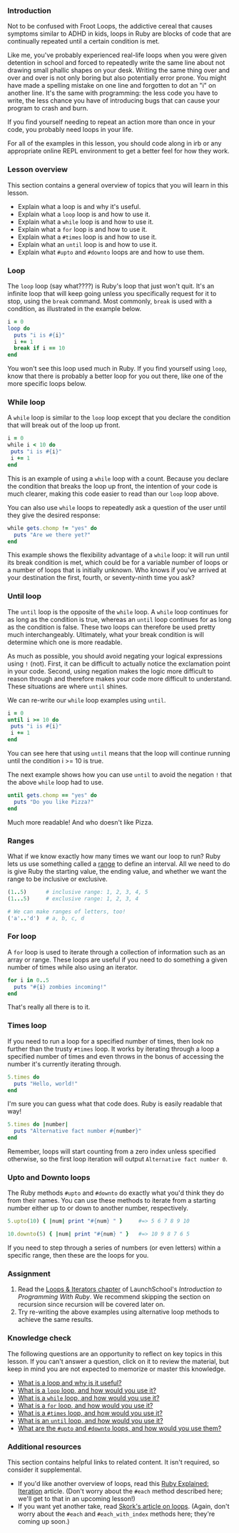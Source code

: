 ### Introduction

Not to be confused with Froot Loops, the addictive cereal that causes symptoms similar to ADHD in kids, loops in Ruby are blocks of code that are continually repeated until a certain condition is met.

Like me, you've probably experienced real-life loops when you were given detention in school and forced to repeatedly write the same line about not drawing small phallic shapes on your desk. Writing the same thing over and over and over is not only boring but also potentially error prone. You might have made a spelling mistake on one line and forgotten to dot an "i" on another line. It's the same with programming: the less code you have to write, the less chance you have of introducing bugs that can cause your program to crash and burn.

If you find yourself needing to repeat an action more than once in your code, you probably need loops in your life.

For all of the examples in this lesson, you should code along in irb or any appropriate online REPL environment to get a better feel for how they work.

### Lesson overview

This section contains a general overview of topics that you will learn in this lesson.

- Explain what a loop is and why it's useful.
- Explain what a `loop` loop is and how to use it.
- Explain what a `while` loop is and how to use it.
- Explain what a `for` loop is and how to use it.
- Explain what a `#times` loop is and how to use it.
- Explain what an `until` loop is and how to use it.
- Explain what `#upto` and `#downto` loops are and how to use them.

### Loop

The `loop` loop (say what????) is Ruby's loop that just won't quit. It's an infinite loop that will keep going unless you specifically request for it to stop, using the `break` command. Most commonly, `break` is used with a condition, as illustrated in the example below.

```ruby
i = 0
loop do
  puts "i is #{i}"
  i += 1
  break if i == 10
end
```

You won't see this loop used much in Ruby. If you find yourself using `loop`, know that there is probably a better loop for you out there, like one of the more specific loops below.

### While loop

A `while` loop is similar to the `loop` loop except that you declare the condition that will break out of the loop up front.

```ruby
i = 0
while i < 10 do
 puts "i is #{i}"
 i += 1
end
```

This is an example of using a `while` loop with a count. Because you declare the condition that breaks the loop up front, the intention of your code is much clearer, making this code easier to read than our `loop` loop above.

You can also use `while` loops to repeatedly ask a question of the user until they give the desired response:

```ruby
while gets.chomp != "yes" do
  puts "Are we there yet?"
end
```

This example shows the flexibility advantage of a `while` loop: it will run until its break condition is met, which could be for a variable number of loops or a number of loops that is initially unknown. Who knows if you've arrived at your destination the first, fourth, or seventy-ninth time you ask?

### Until loop

The `until` loop is the opposite of the `while` loop. A `while` loop continues for as long as the condition is true, whereas an `until` loop continues for as long as the condition is false. These two loops can therefore be used pretty much interchangeably. Ultimately, what your break condition is will determine which one is more readable.

As much as possible, you should avoid negating your logical expressions using `!` (not). First, it can be difficult to actually notice the exclamation point in your code. Second, using negation makes the logic more difficult to reason through and therefore makes your code more difficult to understand. These situations are where `until` shines.

We can re-write our `while` loop examples using `until`.

```ruby
i = 0
until i >= 10 do
 puts "i is #{i}"
 i += 1
end
```

You can see here that using `until` means that the loop will continue running until the condition i >= 10 is true.

The next example shows how you can use `until` to avoid the negation `!` that the above `while` loop had to use.

```ruby
until gets.chomp == "yes" do
  puts "Do you like Pizza?"
end
```

Much more readable! And who doesn't like Pizza.

### Ranges

What if we know exactly how many times we want our loop to run? Ruby lets us use something called a [range](https://docs.ruby-lang.org/en/3.4/Range.html) to define an interval. All we need to do is give Ruby the starting value, the ending value, and whether we want the range to be inclusive or exclusive.

```ruby
(1..5)      # inclusive range: 1, 2, 3, 4, 5
(1...5)     # exclusive range: 1, 2, 3, 4

# We can make ranges of letters, too!
('a'..'d')  # a, b, c, d
```

### For loop

A `for` loop is used to iterate through a collection of information such as an array or range. These loops are useful if you need to do something a given number of times while also using an iterator.

```ruby
for i in 0..5
  puts "#{i} zombies incoming!"
end
```

That's really all there is to it.

### Times loop

If you need to run a loop for a specified number of times, then look no further than the trusty `#times` loop. It works by iterating through a loop a specified number of times and even throws in the bonus of accessing the number it's currently iterating through.

```ruby
5.times do
  puts "Hello, world!"
end
```

I'm sure you can guess what that code does. Ruby is easily readable that way!

```ruby
5.times do |number|
  puts "Alternative fact number #{number}"
end
```

Remember, loops will start counting from a zero index unless specified otherwise, so the first loop iteration will output `Alternative fact number 0`.

### Upto and Downto loops

The Ruby methods `#upto` and `#downto` do exactly what you'd think they do from their names. You can use these methods to iterate from a starting number either up to or down to another number, respectively.

```ruby
5.upto(10) { |num| print "#{num} " }     #=> 5 6 7 8 9 10

10.downto(5) { |num| print "#{num} " }   #=> 10 9 8 7 6 5
```

If you need to step through a series of numbers (or even letters) within a specific range, then these are the loops for you.

### Assignment

<div class="lesson-content__panel" markdown="1">

1. Read the [Loops & Iterators chapter](https://launchschool.com/books/ruby/read/loops_iterators) of LaunchSchool's *Introduction to Programming With Ruby*. We recommend skipping the section on recursion since recursion will be covered later on.
1. Try re-writing the above examples using alternative loop methods to achieve the same results.

</div>

### Knowledge check

The following questions are an opportunity to reflect on key topics in this lesson. If you can't answer a question, click on it to review the material, but keep in mind you are not expected to memorize or master this knowledge.

- [What is a loop and why is it useful?](#introduction)
- [What is a `loop` loop, and how would you use it?](#loop)
- [What is a `while` loop, and how would you use it?](#while-loop)
- [What is a `for` loop, and how would you use it?](#for-loop)
- [What is a `#times` loop, and how would you use it?](#times-loop)
- [What is an `until` loop, and how would you use it?](#until-loop)
- [What are the `#upto` and `#downto` loops, and how would you use them?](#upto-and-downto-loops)

### Additional resources

This section contains helpful links to related content. It isn't required, so consider it supplemental.

- If you'd like another overview of loops, read this [Ruby Explained: Iteration](https://www.eriktrautman.com/posts/ruby-explained-iteration) article. (Don't worry about the `#each` method described here; we'll get to that in an upcoming lesson!)
- If you want yet another take, read [Skork's article on loops](https://skorks.com/2009/09/a-wealth-of-ruby-loops-and-iterators/). (Again, don't worry about the `#each` and `#each_with_index` methods here; they're coming up soon.)
